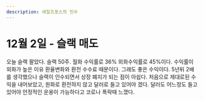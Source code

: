 ```yaml
---
description: 세일즈포스의 인수
---
```


# 12월 2일 - 슬랙 매도

오늘 슬랙 팔았다. 슬랙 50주. 월화 수익률로 36% 외화수익률로 45%이다. 수익률이 외화가 높은 이유 환율변화와 환전 수수료 때문이다. 그래도 좋은 수익이다. 5년뒤 2배를 생각했으나 슬랙이 인수되면서 상장 폐지가 되는 점이 아쉽다. 처음으로 제대로된 수익을 내어보았고, 원화로 환전하지 않고 달러로 들고 있어야 겠다. 달러도 어느정도 들고있어야 안정적인 운용이 가능하다고 코로나 폭락때 느꼈다.

